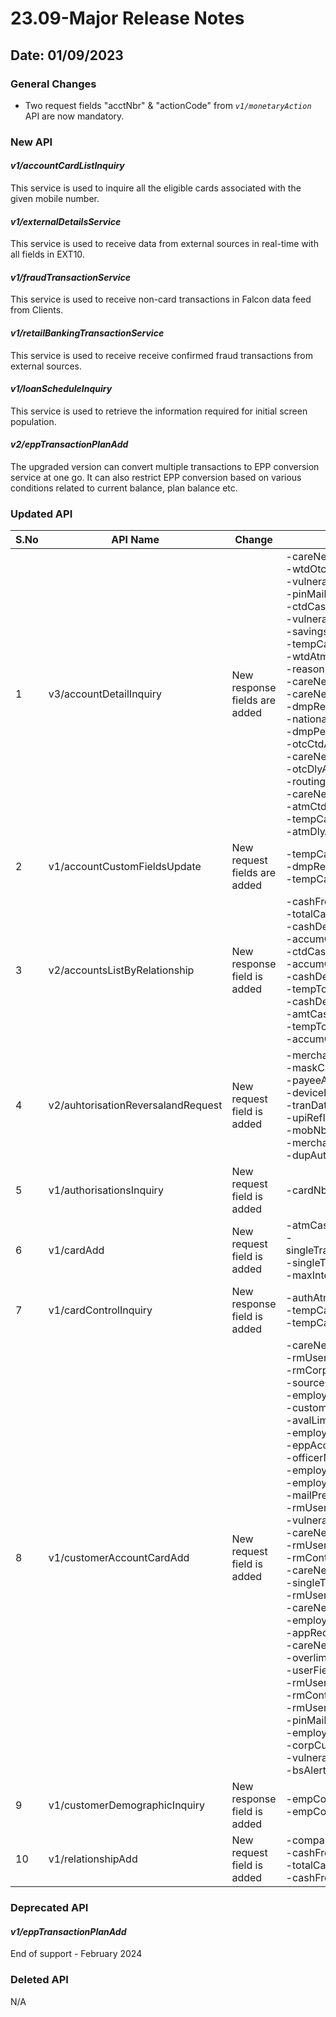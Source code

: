 # 23.09-Major Release Notes

## Date: 01/09/2023

### General Changes

- Two request fields "acctNbr" & "actionCode" from *`v1/monetaryAction`* API are now mandatory.

### New API

#### *v1/accountCardListInquiry*

This service is used to inquire all the eligible cards associated with the given mobile number.

#### *v1/externalDetailsService*

This service is used to receive data from external sources in real-time with all fields in EXT10.

#### *v1/fraudTransactionService*

This service is used to receive non-card transactions in Falcon data feed from Clients.

#### *v1/retailBankingTransactionService*

This service is used to receive receive confirmed fraud transactions from external sources.

#### *v1/loanScheduleInquiry*

This service is used to retrieve the information required for initial screen population.

#### *v2/eppTransactionPlanAdd*

The upgraded version can convert multiple transactions to EPP conversion service at one go. It can also restrict EPP conversion based on various conditions related to current balance, plan balance etc.

### Updated API

| S.No | API Name                           | Change                        | Fields                                                                                                                                                                                                                                                                                                                                                                                                                                                                                                                                                                                                                                                                                                                                                                                   |
|------|------------------------------------|-------------------------------|------------------------------------------------------------------------------------------------------------------------------------------------------------------------------------------------------------------------------------------------------------------------------------------------------------------------------------------------------------------------------------------------------------------------------------------------------------------------------------------------------------------------------------------------------------------------------------------------------------------------------------------------------------------------------------------------------------------------------------------------------------------------------------------|
| 1    | v3/accountDetailInquiry            | New response fields are added | -careNeedGrp<br/> -wtdOtcCashAmt<br/> -vulnerabilityCareNeedRevDate<br/> -pinMailPref<br/> -ctdCashDepositAmt<br/> -vulnerabilityCustomerCareNeed<br/> -savingsAcctNbr<br/> -tempCashLimitExpiry<br/> -wtdAtmCashAmt<br/> -reasonBlockCode<br/> -careNeedRsp<br/> -careNeedInd<br/> -dmpRepNotifyIndicator<br/> -nationality<br/> -dmpPercentInd<br/> -otcCtdAccumAmt<br/> -careNeedType<br/> -otcDlyAccumAmt<br/> -routingNbr<br/> -careNeedInfo<br/> -atmCtdAccumAmt<br/> -tempCashLimitAmt<br/> -atmDlyAccumAmt<br/>                                                                                                                                                                                                                                                                  |
| 2    | v1/accountCustomFieldsUpdate       | New request fields are added  | -tempCashRunNbr<br/> -dmpRepNotifyIndicator<br/> -tempCashLimAmt<br/>                                                                                                                                                                                                                                                                                                                                                                                                                                                                                                                                                                                                                                                                                                                    |
| 3    | v2/accountsListByRelationship      | New response field is added   | -cashFrq<br/> -totalCashAmt<br/> -cashDepCtd<br/> -accumCashAmtWtd<br/> -ctdCashDepositAmt<br/> -accumCashAmtMtd<br/> -cashDepLtd<br/> -tempTotCashExpDt<br/> -cashDepYtd<br/> -amtCashCtd<br/> -tempTotCash<br/> -accumCashAmtDly<br/>                                                                                                                                                                                                                                                                                                                                                                                                                                                                                                                                                  |
| 4    | v2/auhtorisationReversalandRequest | New request field is added    | -merchantName<br/> -maskCardNbr<br/> -payeeActNbr<br/> -deviceId<br/> -tranDateTime<br/> -upiRefId<br/> -mobNbr<br/> -merchantId<br/> -dupAuth<br/>                                                                                                                                                                                                                                                                                                                                                                                                                                                                                                                                                                                                                                      |
| 5    | v1/authorisationsInquiry           | New request field is added    | -cardNbrFilter                                                                                                                                                                                                                                                                                                                                                                                                                                                                                                                                                                                                                                                                                                                                                                           |
| 6    | v1/cardAdd                         | New request field is added    | -atmCashLimitInternational<br/> -singleTransactionAtmLimitInternational<br/> -singleTransactionLimitInternational<br/> -maxInternationalRetailTransaction<br/>                                                                                                                                                                                                                                                                                                                                                                                                                                                                                                                                                                                                                           |
| 7    | v1/cardControlInquiry              | New response field is added   | -authAtmDailyAmt<br/> -tempCashLimitExpiry<br/> -tempCashLimitAmt<br/>                                                                                                                                                                                                                                                                                                                                                                                                                                                                                                                                                                                                                                                                                                                   |
| 8    | v1/customerAccountCardAdd          | New request field is added    | -careNeedInfo<br/> -rmUserField6<br/> -rmCorporateID<br/> -sourceCode<br/> -employerCity<br/> -customerGroupCode<br/> -avalLimitValidInd<br/> -employerCntryCd<br/> -eppAccountSelInd<br/> -officerName<br/> -employerState<br/> -employerAddr3<br/> -mailPreferenceInd<br/> -rmUserDate1<br/> -vulnerabilityCareNeedReviewDate<br/> -careNeedInd<br/> -rmUserAmt2<br/> -rmContactName<br/> -careNeedType<br/> -singleTransactionOtcLimitDomestic<br/> -rmUserAmt1<br/> -careNeedRsp<br/> -employerPstlCd<br/> -appRequestNbr<br/> -careNeedGrp<br/> -overlimitAuthConsentFlag<br/> -userField7<br/> -rmUserDate2<br/> -rmContactPhone<br/> -rmUserField7<br/> -pinMailPref<br/> -employerCounty<br/> -corpCustomerNbr<br/> -vulnerabilityCustomerCareNeed<br/> -bsAlertSuppressInd<br/> |
| 9    | v1/customerDemographicInquiry      | New response field is added   | -empCounty1<br/> -empCounty2                                                                                                                                                                                                                                                                                                                                                                                                                                                                                                                                                                                                                                                                                                                                                             |
| 10   | v1/relationshipAdd                 | New request field is added    | -companyHierarchy<br/> -cashFrqDfltLvl<br/> -totalCashAmt<br/> -cashFrq<br/>                                                                                                                                                                                                                                                                                                                                                                                                                                                                                                                                                                                                                                                                                                             |

### Deprecated API

#### *v1/eppTransactionPlanAdd*

End of support - February 2024

### Deleted API

N/A